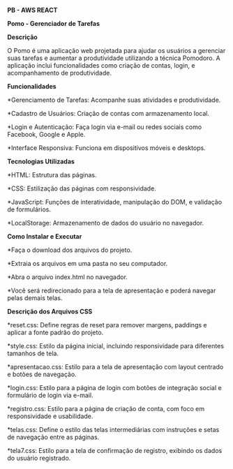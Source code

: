 **PB - AWS REACT**

**Pomo - Gerenciador de Tarefas**

**Descrição**

O Pomo é uma aplicação web projetada para ajudar os usuários a gerenciar suas tarefas e aumentar a produtividade utilizando a técnica Pomodoro. A aplicação inclui funcionalidades como criação de contas, login, e acompanhamento de produtividade.



**Funcionalidades**


*Gerenciamento de Tarefas: Acompanhe suas atividades e produtividade.

*Cadastro de Usuários: Criação de contas com armazenamento local.

*Login e Autenticação: Faça login via e-mail ou redes sociais como Facebook, Google e Apple.

*Interface Responsiva: Funciona em dispositivos móveis e desktops.



**Tecnologias Utilizadas**



*HTML: Estrutura das páginas.

*CSS: Estilização das páginas com responsividade.

*JavaScript: Funções de interatividade, manipulação do DOM, e validação de formulários.

*LocalStorage: Armazenamento de dados do usuário no navegador.



**Como Instalar e Executar**



*Faça o download dos arquivos do projeto.

*Extraia os arquivos em uma pasta no seu computador.

*Abra o arquivo index.html no navegador.

*Você será redirecionado para a tela de apresentação e poderá navegar pelas demais telas.



**Descrição dos Arquivos CSS**



*reset.css: Define regras de reset para remover margens, paddings e aplicar a fonte padrão do projeto​.

*style.css: Estilo da página inicial, incluindo responsividade para diferentes tamanhos de tela​.

*apresentacao.css: Estilo para a tela de apresentação com layout centrado e botões de navegação​.

*login.css: Estilo para a página de login com botões de integração social e formulário de login via e-mail​.

*registro.css: Estilo para a página de criação de conta, com foco em responsividade e usabilidade​.

*telas.css: Define o estilo das telas intermediárias com instruções e setas de navegação entre as páginas​.

*tela7.css: Estilo para a tela de confirmação de registro, exibindo os dados do usuário registrado​.

